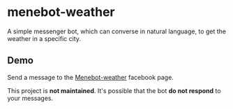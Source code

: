 # menebot-weather
A simple messenger bot, which can converse in natural language, to get the weather in a specific city.

## Demo
Send a message to the [Menebot-weather](https://www.facebook.com/Menebot-weather-214420989014876/) facebook page.

This project is **not maintained**. It's possible that the bot **do not respond** to your messages.
